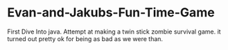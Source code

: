 # Evan-and-Jakubs-Fun-Time-Game
First Dive Into java.
Attempt at making a twin stick zombie survival game.
it turned out pretty ok for being as bad as we were than.
